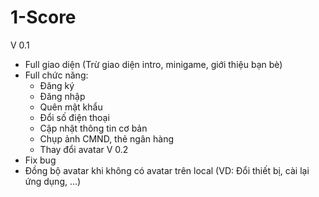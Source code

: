 # 1-Score

V 0.1
- Full giao diện (Trừ giao diện intro, minigame, giới thiệu bạn bè)
- Full chức năng:
    + Đăng ký
    + Đăng nhập
    + Quên mật khẩu
    + Đổi số điện thoại
    + Cập nhật thông tin cơ bản
    + Chụp ảnh CMND, thẻ ngân hàng
    + Thay đổi avatar
V 0.2
- Fix bug
- Đồng bộ avatar khi không có avatar trên local (VD: Đổi thiết bị, cài lại ứng dụng, ...)
